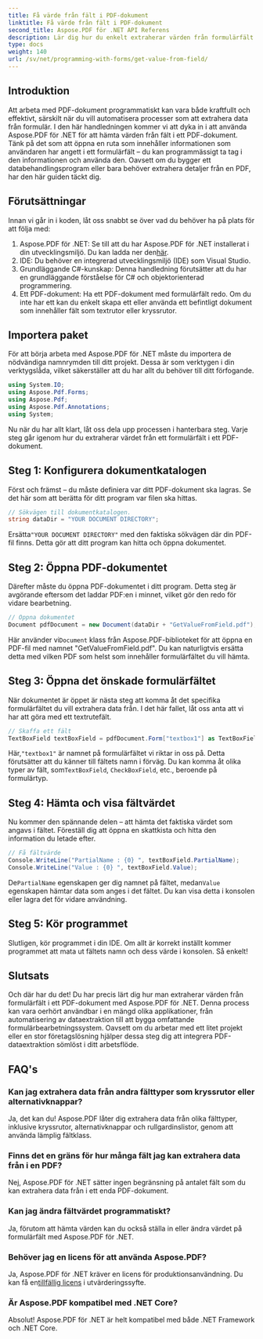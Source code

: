 ```yaml
---
title: Få värde från fält i PDF-dokument
linktitle: Få värde från fält i PDF-dokument
second_title: Aspose.PDF för .NET API Referens
description: Lär dig hur du enkelt extraherar värden från formulärfält i ett PDF-dokument med Aspose.PDF för .NET med denna steg-för-steg handledning.
type: docs
weight: 140
url: /sv/net/programming-with-forms/get-value-from-field/
---
```

## Introduktion

Att arbeta med PDF-dokument programmatiskt kan vara både kraftfullt och effektivt, särskilt när du vill automatisera processer som att extrahera data från formulär. I den här handledningen kommer vi att dyka in i att använda Aspose.PDF för .NET för att hämta värden från fält i ett PDF-dokument. Tänk på det som att öppna en ruta som innehåller informationen som användaren har angett i ett formulärfält – du kan programmässigt ta tag i den informationen och använda den. Oavsett om du bygger ett databehandlingsprogram eller bara behöver extrahera detaljer från en PDF, har den här guiden täckt dig.

## Förutsättningar

Innan vi går in i koden, låt oss snabbt se över vad du behöver ha på plats för att följa med:

1.  Aspose.PDF för .NET: Se till att du har Aspose.PDF för .NET installerat i din utvecklingsmiljö. Du kan ladda ner den[här](https://releases.aspose.com/pdf/net/).
2. IDE: Du behöver en integrerad utvecklingsmiljö (IDE) som Visual Studio.
3. Grundläggande C#-kunskap: Denna handledning förutsätter att du har en grundläggande förståelse för C# och objektorienterad programmering.
4. Ett PDF-dokument: Ha ett PDF-dokument med formulärfält redo. Om du inte har ett kan du enkelt skapa ett eller använda ett befintligt dokument som innehåller fält som textrutor eller kryssrutor.

## Importera paket

För att börja arbeta med Aspose.PDF för .NET måste du importera de nödvändiga namnrymden till ditt projekt. Dessa är som verktygen i din verktygslåda, vilket säkerställer att du har allt du behöver till ditt förfogande.

```csharp
using System.IO;
using Aspose.Pdf.Forms;
using Aspose.Pdf;
using Aspose.Pdf.Annotations;
using System;
```

Nu när du har allt klart, låt oss dela upp processen i hanterbara steg. Varje steg går igenom hur du extraherar värdet från ett formulärfält i ett PDF-dokument.

## Steg 1: Konfigurera dokumentkatalogen

Först och främst – du måste definiera var ditt PDF-dokument ska lagras. Se det här som att berätta för ditt program var filen ska hittas.

```csharp
// Sökvägen till dokumentkatalogen.
string dataDir = "YOUR DOCUMENT DIRECTORY";
```

 Ersätta`"YOUR DOCUMENT DIRECTORY"` med den faktiska sökvägen där din PDF-fil finns. Detta gör att ditt program kan hitta och öppna dokumentet.

## Steg 2: Öppna PDF-dokumentet

Därefter måste du öppna PDF-dokumentet i ditt program. Detta steg är avgörande eftersom det laddar PDF:en i minnet, vilket gör den redo för vidare bearbetning.

```csharp
// Öppna dokumentet
Document pdfDocument = new Document(dataDir + "GetValueFromField.pdf");
```

 Här använder vi`Document` klass från Aspose.PDF-biblioteket för att öppna en PDF-fil med namnet "GetValueFromField.pdf". Du kan naturligtvis ersätta detta med vilken PDF som helst som innehåller formulärfältet du vill hämta.

## Steg 3: Öppna det önskade formulärfältet

När dokumentet är öppet är nästa steg att komma åt det specifika formulärfältet du vill extrahera data från. I det här fallet, låt oss anta att vi har att göra med ett textrutefält.

```csharp
// Skaffa ett fält
TextBoxField textBoxField = pdfDocument.Form["textbox1"] as TextBoxField;
```

 Här,`"textbox1"` är namnet på formulärfältet vi riktar in oss på. Detta förutsätter att du känner till fältets namn i förväg. Du kan komma åt olika typer av fält, som`TextBoxField`, `CheckBoxField`, etc., beroende på formulärtyp.

## Steg 4: Hämta och visa fältvärdet

Nu kommer den spännande delen – att hämta det faktiska värdet som angavs i fältet. Föreställ dig att öppna en skattkista och hitta den information du letade efter.

```csharp
// Få fältvärde
Console.WriteLine("PartialName : {0} ", textBoxField.PartialName);
Console.WriteLine("Value : {0} ", textBoxField.Value);
```

 De`PartialName` egenskapen ger dig namnet på fältet, medan`Value` egenskapen hämtar data som anges i det fältet. Du kan visa detta i konsolen eller lagra det för vidare användning.

## Steg 5: Kör programmet

Slutligen, kör programmet i din IDE. Om allt är korrekt inställt kommer programmet att mata ut fältets namn och dess värde i konsolen. Så enkelt!

## Slutsats

Och där har du det! Du har precis lärt dig hur man extraherar värden från formulärfält i ett PDF-dokument med Aspose.PDF för .NET. Denna process kan vara oerhört användbar i en mängd olika applikationer, från automatisering av dataextraktion till att bygga omfattande formulärbearbetningssystem. Oavsett om du arbetar med ett litet projekt eller en stor företagslösning hjälper dessa steg dig att integrera PDF-dataextraktion sömlöst i ditt arbetsflöde.

## FAQ's

### Kan jag extrahera data från andra fälttyper som kryssrutor eller alternativknappar?  
Ja, det kan du! Aspose.PDF låter dig extrahera data från olika fälttyper, inklusive kryssrutor, alternativknappar och rullgardinslistor, genom att använda lämplig fältklass.

### Finns det en gräns för hur många fält jag kan extrahera data från i en PDF?  
Nej, Aspose.PDF för .NET sätter ingen begränsning på antalet fält som du kan extrahera data från i ett enda PDF-dokument.

### Kan jag ändra fältvärdet programmatiskt?  
Ja, förutom att hämta värden kan du också ställa in eller ändra värdet på formulärfält med Aspose.PDF för .NET.

### Behöver jag en licens för att använda Aspose.PDF?  
 Ja, Aspose.PDF för .NET kräver en licens för produktionsanvändning. Du kan få en[tillfällig licens](https://purchase.aspose.com/temporary-license/) i utvärderingssyfte.

### Är Aspose.PDF kompatibel med .NET Core?  
Absolut! Aspose.PDF för .NET är helt kompatibel med både .NET Framework och .NET Core.